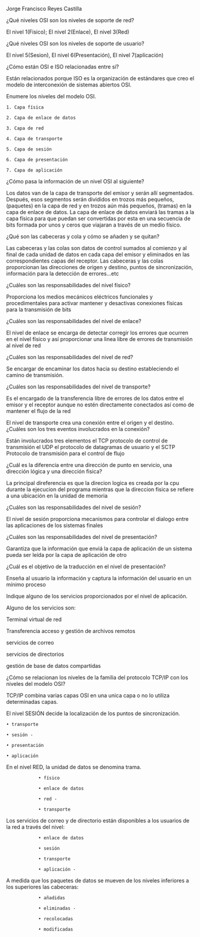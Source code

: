 Jorge Francisco Reyes Castilla

¿Qué niveles OSI son los niveles de soporte de red?

El nivel 1(Fisico); El nivel 2(Enlace), El nivel 3(Red)

¿Qué niveles OSI son los niveles de soporte de usuario?

El nivel 5(Sesion), El nivel 6(Presentación), El nivel 7(aplicación)

¿Cómo están OSI e ISO relacionadas entre sí?

Están relacionados porque ISO es la organización de estándares que creo el modelo de interconexión de sistemas abiertos OSI. 

Enumere los niveles del modelo OSI.

    1. Capa física
    
    2. Capa de enlace de datos
    
    3. Capa de red
    
    4. Capa de transporte
    
    5. Capa de sesión
    
    6. Capa de presentación
    
    7. Capa de aplicación
    

¿Cómo pasa la información de un nivel OSI al siguiente?

Los datos van de la capa de transporte del emisor y serán allí segmentados. Después, esos segmentos serán divididos en trozos más pequeños, (paquetes) en la capa de red y en trozos aún más pequeños, (tramas) en la capa de enlace de datos. La capa de enlace de datos enviará las tramas a la capa física para que puedan ser convertidas por esta en una secuencia de bits formada por unos y ceros que viajaran a través de un medio físico.


¿Qué son las cabeceras y cola y cómo se añaden y se quitan?

Las cabeceras y las colas son datos de control sumados al comienzo y al final de cada unidad de datos en cada capa del emisor y eliminados en las correspondientes capas del receptor. Las cabeceras y las colas proporcionan las direcciones de origen y destino, puntos de sincronización, información para la detección de errores...etc


¿Cuáles son las responsabilidades del nivel físico?

Proporciona los medios mecánicos eléctricos funcionales y procedimentales para activar mantener y desactivas conexiones físicas para la transmisión de bits


¿Cuáles son las responsabilidades del nivel de enlace?

El nivel de enlace se encarga de detectar corregir los errores que ocurren en el nivel físico y así proporcionar una linea libre de errores de transmisión al nivel de red


¿Cuáles son las responsabilidades del nivel de red?

Se encargar de encaminar los datos hacia su destino estableciendo el camino de transmisión.


¿Cuáles son las responsabilidades del nivel de transporte?

Es el encargado de la transferencia libre de errores de los datos entre el emisor y el receptor aunque no estén directamente conectados así como de mantener el flujo de la red


El nivel de transporte crea una conexión entre el origen y el destino. ¿Cuáles son los tres eventos involucrados en la conexión?

Están involucrados tres elementos el TCP protocolo de control de transmisión el UDP el protocolo de datagramas de usuario y el SCTP Protocolo de transmisión para el control de flujo


¿Cuál es la diferencia entre una dirección de punto en servicio, una dirección lógica y una dirección fisica?

La principal direferencia es que la direcion logica  es creada por la cpu durante la ejecucion del programa mientras que la direccion fisica se refiere a una ubicación en la unidad de memoria


¿Cuáles son las responsabilidades del nivel de sesión?

El nivel de sesión proporciona mecanismos para controlar el dialogo entre las aplicaciones de los sistemas finales


¿Cuáles son las responsabilidades del nivel de presentación?

Garantiza que la información que enviá la capa de aplicación de un sistema pueda ser leída por la capa de aplicación de otro


¿Cuál es el objetivo de la traducción en el nivel de presentación?

Enseña al usuario la información y captura la información del usuario en un mínimo proceso


Indique alguno de los servicios proporcionados por el nivel de aplicación.

Alguno de los servicios son:

Terminal virtual de red

Transferencia acceso y gestión de archivos remotos 

servicios de correo

servicios de directorios 

gestión de base de datos compartidas


¿Cómo se relacionan los niveles de la familia del protocolo TCP/IP con los niveles del modelo OSI?

TCP/IP combina varias capas OSI en una unica capa o no lo utiliza determinadas capas.


El nivel SESIÓN decide la localización de los puntos de sincronización.

    • transporte
    
    • sesión -
    
    • presentación
    
    • aplicación
      
En el nivel RED, la unidad de datos se denomina trama.

                • físico
                
                • enlace de datos
                
                • red -
                
                • transporte
                
Los servicios de correo y de directorio están disponibles a los usuarios de la red a través del nivel:

                • enlace de datos
                
                • sesión
                
                • transporte
                
                • aplicación -
                


A medida que los paquetes de datos se mueven de los niveles inferiores a los superiores las cabeceras:

                • añadidas
                
                • eliminadas -
                
                • recolocadas
                
                • modificadas
                

